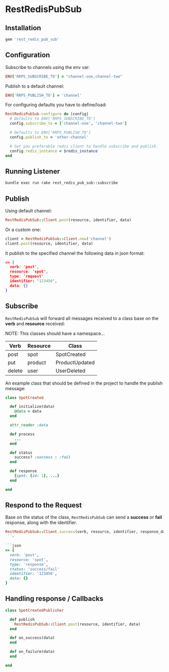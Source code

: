 RestRedisPubSub
===============

## Installation

```ruby
gem 'rest_redis_pub_sub'
```

## Configuration

Subscribe to channels using the env var:

```ruby
ENV['RRPS_SUBSCRIBE_TO'] = "channel-one,channel-two"
```

Publish to a default channel:
```ruby
ENV['RRPS_PUBLISH_TO'] = 'channel'
```

For configuring defaults you have to define/load:

```ruby
RestRedisPubSub.configure do |config|
  # Defaults to ENV['RRPS_SUBSCRIBE_TO']
  config.subscribe_to = ['channel-one', 'channel-two']

  # Defaults to ENV['RRPS_PUBLISH_TO']
  config.publish_to = 'other-channel'

  # Set you preferable redis client to handle subscribe and publish.
  config.redis_instance = $redis_instance
end
```

## Running Listener
```bash
bundle exec run rake rest_redis_pub_sub::subscribe
```

## Publish

Using default channel:
```ruby
RestRedisPubSub::Client.post(resource, identifier, data)
```
Or a custom one:
```ruby
client = RestRedisPubSub::Client.new('channel')
client.post(resource, identifier, data)
```

It publish to the specified channel the following data in json format:

```json
=> {
  verb: 'post',
  resource: 'spot',
  type: 'request'
  identifier: '123456',
  data: {}
}
```

## Subscribe

`RestRedisPubSub` will forward all messages received to a class base on the
__verb__ and __resource__ received:

NOTE: This classes should have a namespace...

| Verb   | Resource | Class          |
|--------|----------|----------------|
| post   | spot     | SpotCreated    |
| put    | product  | ProductUpdated |
| delete | user     | UserDeleted    |

An example class that should be defined in the project to handle the publish message:

```ruby
class SpotCreated

  def initialize(data)
    @data = data
  end

  attr_reader :data

  def process
    ...
  end

  def status
    success? :success : :fail
  end

  def response
    {spot: {id: 1}, ...}
  end

end
```

## Respond to the Request

Base on the status of the class, `RestRedisPubSub` can send a __success__ or __fail__ response,
along with the identifier.

```ruby
RestRedisPubSub::Client.success(verb, resource, identifier, response_data)
```-

```json
=> {
  verb: 'post',
  resource: 'spot',
  type: 'response',
  status: 'success/fail'
  identifier: '123456',
  data: {}
}
```

## Handling response / Callbacks

```ruby
class SpotCreatedPublisher

  def publish
    RestRedisPubSub::Client.post(resource, identifier, data)
  end

  def on_success(data)
  end

  def on_failure(data)
  end

end
```
